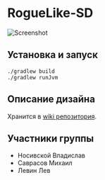 # RogueLike-SD


![Screenshot](https://user-images.githubusercontent.com/46925621/182124956-dd533f90-d23a-4eff-85ee-d21fb9c89e35.png)

## Установка и запуск
```
./gradlew build
./gradlew runJvm
```

## Описание дизайна

Хранится в [wiki репозитория](https://github.com/vladnosiv/RogueLike-SD/wiki).


## Участники группы

* Носивской Владислав
* Саврасов Михаил
* Левин Лев
